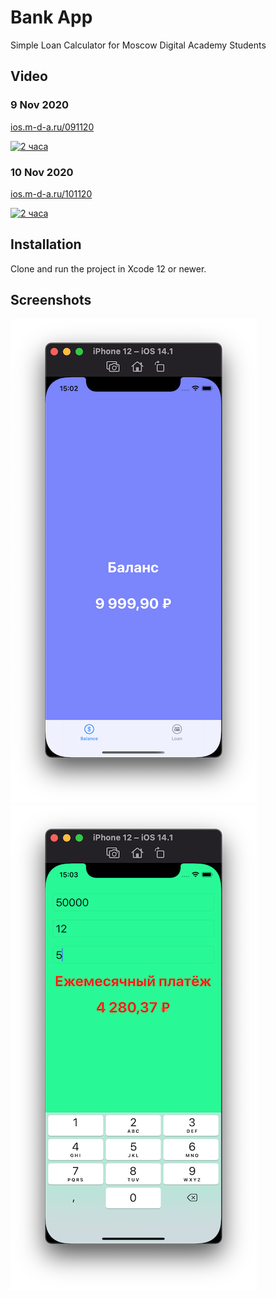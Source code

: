 # Bank App

Simple Loan Calculator for Moscow Digital Academy Students

## Video

### 9 Nov 2020
[ios.m-d-a.ru/091120](https://ios.m-d-a.ru/091120)

[![2 часа](http://img.youtube.com/vi/R7H5Dl-Fa4A/0.jpg)](https://www.youtube.com/watch?v=R7H5Dl-Fa4A)

### 10 Nov 2020
[ios.m-d-a.ru/101120](https://ios.m-d-a.ru/101120)

[![2 часа](http://img.youtube.com/vi/t8jztz_XkwI/0.jpg)](https://www.youtube.com/watch?v=t8jztz_XkwI)

## Installation

Clone and run the project in Xcode 12 or newer.

## Screenshots

![Screenshot 01](https://github.com/dbystruev/Bank-App/blob/main/Bank%20App/Screenshots/Screenshot01.png?raw=true)
![Screenshot 02](https://github.com/dbystruev/Bank-App/blob/main/Bank%20App/Screenshots/Screenshot02.png?raw=true)

